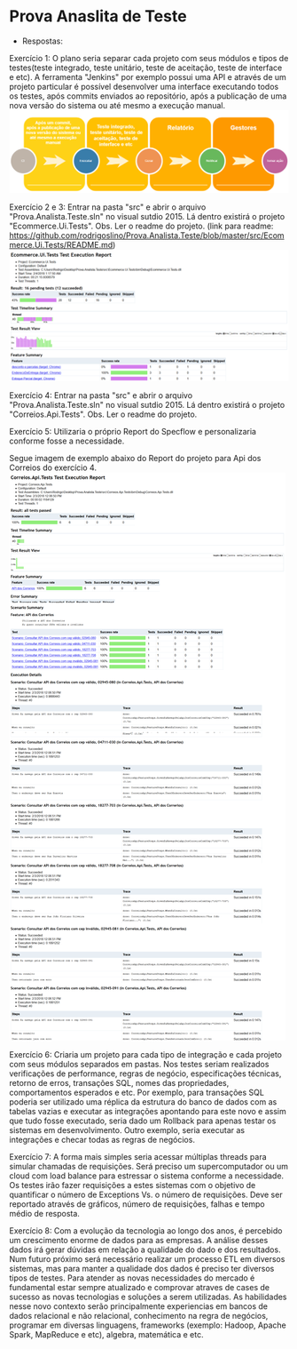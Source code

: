 # Prova Anaslita de Teste

- Respostas:

Exercício 1: O plano seria separar cada projeto com seus módulos e tipos de testes(teste integrado, teste unitário, teste de aceitação, teste de interface e etc).
A ferramenta "Jenkins" por exemplo possui uma API e através de um projeto particular é possível desenvolver uma interface executando todos os testes, após commits enviados ao repositório, após a publicação de uma nova versão do sistema ou até mesmo a execução manual.
![alt text](https://github.com/rodrigoslino/Prova.Analista.Teste/blob/da5a99aac287c422918e6da813738313dc8f0854/src/Ci.png)

Exercício 2 e 3: Entrar na pasta "src" e abrir o arquivo "Prova.Analista.Teste.sln" no visual sutdio 2015. Lá dentro existirá o projeto "Ecommerce.Ui.Tests".
Obs. Ler o readme do projeto. (link para readme: https://github.com/rodrigoslino/Prova.Analista.Teste/blob/master/src/Ecommerce.Ui.Tests/README.md)
![alt text](https://github.com/rodrigoslino/Prova.Analista.Teste/blob/master/src/Ecommerce.Ui.Tests/Report.png)

Exercício 4: Entrar na pasta "src" e abrir o arquivo "Prova.Analista.Teste.sln" no visual sutdio 2015. Lá dentro existirá o projeto "Correios.Api.Tests".
Obs. Ler o readme do projeto.

Exercício 5: Utilizaria o próprio Report do Specflow e personalizaria conforme fosse a necessidade.

Segue imagem de exemplo abaixo do Report do projeto para Api dos Correios do exercício 4.
![alt text](https://github.com/rodrigoslino/Prova.Analista.Teste/blob/master/src/Correios.Api.Tests/Report.png)

Exercício 6:
Criaria um projeto para cada tipo de integração e cada projeto com seus módulos separados em pastas.
Nos testes seriam realizados verificações de performance, regras de negócio, especificações técnicas, retorno de erros, transações SQL, nomes das propriedades, comportamentos esperados e etc.
Por exemplo, para transações SQL poderia ser utilizado uma réplica da estrutura do banco de dados com as tabelas vazias e executar as integrações apontando para este novo e assim que tudo fosse executado, seria dado um Rollback para apenas testar os sistemas em desenvolvimento.
Outro exemplo, seria executar as integrações e checar todas as regras de negócios.

Exercício 7: A forma mais simples seria acessar múltiplas threads para simular chamadas de requisições. Será preciso um supercomputador ou um cloud com load balance para estressar o sistema conforme a necessidade. 
Os testes irão fazer requisições a estes sistemas com o objetivo de quantificar o número de Exceptions Vs. o número de requisições.
Deve ser reportado através de gráficos, número de requisições, falhas e tempo médio de resposta.

Exercício 8:
Com a evolução da tecnologia ao longo dos anos, é percebido um crescimento enorme de dados para as empresas.
A análise desses dados irá gerar dúvidas em relação a qualidade do dado e dos resultados.
Num futuro próximo será necessário realizar um processo ETL em diversos sistemas, mas para manter a qualidade dos dados é preciso ter diversos tipos de testes.
Para atender as novas necessidades do mercado é fundamental estar sempre atualizado e comprovar atraves de cases de sucesso as novas tecnologias e soluções a serem utilizadas.
As habilidades nesse novo contexto serão principalmente experiencias em bancos de dados relacional e não relacional, conhecimento na regra de negócios, programar em diversas linguagens, frameworks (exemplo: Hadoop, Apache Spark, MapReduce e etc), algebra, matemática e etc.